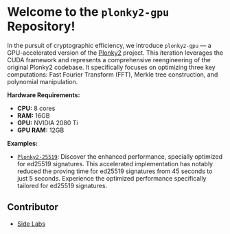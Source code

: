 
# Welcome to the `plonky2-gpu` Repository!

In the pursuit of cryptographic efficiency, we introduce `plonky2-gpu` — a GPU-accelerated version of the [Plonky2](https://github.com/0xPolygonZero/plonky2) project. This iteration leverages the CUDA framework and represents a comprehensive reengineering of the original Plonky2 codebase. It specifically focuses on optimizing three key computations: Fast Fourier Transform (FFT), Merkle tree construction, and polynomial manipulation. 

**Hardware Requirements:**
- **CPU:** 8 cores
- **RAM:** 16GB
- **GPU:** NVIDIA 2080 Ti
- **GPU RAM:** 12GB

**Examples:**
- [`Plonky2-25519`](https://github.com/sideprotocol/plonky2-ed25519): Discover the enhanced performance, specially optimized for ed25519 signatures. This accelerated implementation has notably reduced the proving time for ed25519 signatures from 45 seconds to just 5 seconds. Experience the optimized performance specifically tailored for ed25519 signatures. 

## Contributor

 - [Side Labs](https://sidelabs.co)
